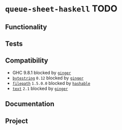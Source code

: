 # `queue-sheet-haskell` TODO

## Functionality

## Tests

## Compatibility

* GHC 9.8.1 blocked by
  [`ginger`](https://hackage.haskell.org/package/ginger)
* [`bytestring`](https://hackage.haskell.org/package/bytestring)
  `0.12` blocked by
  [`ginger`](https://hackage.haskell.org/package/ginger)
* [`filepath`](https://hackage.haskell.org/package/filepath)
  `1.5.0.0` blocked by
  [`hashable`](https://hackage.haskell.org/package/hashable)
* [`text`](https://hackage.haskell.org/package/text)
  `2.1` blocked by
  [`ginger`](https://hackage.haskell.org/package/ginger)

## Documentation

## Project
